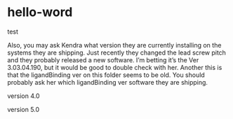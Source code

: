 # hello-word
test

Also, you may ask Kendra what version they are currently installing on the systems they are shipping.  Just recently they changed the lead screw pitch and they probably released a new software.  I’m betting it’s the Ver 3.03.04.190, but it would be good to double check with her.  Another this is that the ligandBinding ver on this folder seems to be old.  You should probably ask her which ligandBinding ver software they are shipping.  


version 4.0

version 5.0

